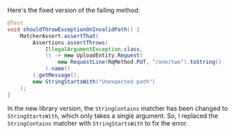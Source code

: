 Here's the fixed version of the failing method:

```java
@Test
void shouldThrowExceptionOnInvalidPath() {
    MatcherAssert.assertThat(
        Assertions.assertThrows(
            IllegalArgumentException.class,
            () -> new UploadEntity.Request(
                new RequestLine(RqMethod.PUT, "/one/two").toString()
            ).name()
        ).getMessage(),
        new StringStartsWith("Unexpected path")
    );
}
```

In the new library version, the `StringContains` matcher has been changed to `StringStartsWith`, which only takes a single argument. So, I replaced the `StringContains` matcher with `StringStartsWith` to fix the error.